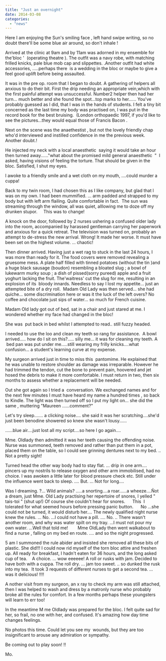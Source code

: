 ```yaml
---
title: "Just an overnight"
date: 2014-03-08
categories: 
  - "news"
---
```


Here I am enjoying the Sun's smiling face , left hand swipe writing, so no doubt there'll be some blue air around, so don't inhale !

Arrived at the clinic at 9am and by 11am was adorned in my ensemble for the'bloc '  (operating theatre ). The outfit was a navy robe, with matching frilled knicks, pale blue mob cap and slippettes. .Another outfit had white accessories, .....perhaps there  is a wedding in the bloc or maybe to give a feel good uplift before being assaulted.

It was in the pre op. room that I began to doubt. A gathering of helpers all anxious to do their bit. First the drip needing an appropriate vein,which with the first painful attempt was unsuccessful. Number2 helper then had her turn... much better and she found the spot...top marks to her...... You've probably guessed as I did, that I was in the hands of students. I felt a tiny bit concerned as the last time my body was practised on, I was put in the record book for the best bruising.  (London orthopaedic 1997, if you'd like to see the pictures...they would equal those of Francis Bacon .

Next on the scene was the anaethestist , but not the lovely friendly chap   who'd interviewed and instilled confidence in me the previous week. Another doubt.!

He injected my neck with a local anaesthetic  saying it would take an hour then turned away......"what about the promised mild general anaesthetic  "  l asked, having visions of feeling the torture. That should be given in the bloc. Satisfied, I shut my eyes.

I awoke to a friendly smile and a wet cloth on my mouth, ....could murder a cuppa!

Back to my twin room, I had chosen this as I like company, but glad that l was on my own. I had been mummified. ... arm padded and strapped to my body but with left arm flailing. Quite comfortable in fact.  The sun was streaming through the window, all was quiet, alllowing me to doze off my drunken stupor.     This was to change!

A knock on the door, followed by 2 nurses ushering a confused older lady into the room, accompanied by harassed gentleman carrying her paperwork and anxious for a quick retreat. The television was turned on, probably an attempt to de-stress the new arrival. Wrong! It made her worse. It must have been set on the highest volume. ... chaotic!

Then dinner arrived. Having just a wet rag to stuck in the last 24 hours, I was more than ready for it. The food covers were removed revealing a gruesome mess. A plate half filled with tinned potatoes (without the tin )and a huge black sausage (boudon) resembling a bloated slug ; a bowl of lukewarm murky soup ; a dish of pissed(sorry pureed) apple and a fruit yoghurt lacking the fruit. The'waitress' cut the slug for me, resulting in an explosion of its  bloody innards. Needless to say I lost my appetite... just an attempted bite of a dry roll.  Madam Old Lady was then served... she had quiche... some discrimination here or was it the luck of the left overs? No coffee and chocolate just sips of water... so much for French cuisine.

Madam Old lady got out of bed, sat in a chair and just stared at me. I wondered whether my face had changed in the bloc!

She was  put back in bed whilst I attempted to read.. still fuzzy headed.

I needed to use the loo and clean my teeth so rang for assistance.  A bowl arrived..... how do I sit on this?..... silly me... it was for cleaning my teeth. A  bed pan was put under me.....still wearing my frilly knicks....what confusion... a student's learning curve at my expense.

My surgeon arrived just in time to miss this  pantomime. He explained that he was unable to restore shoulder as damage was irreparable. However he had trimmed the tendon, cut the bone to prevent pain, hoovered and jet hosed the debris to make it more comfortable. I must return in two, then six months to assess whether a replacement will be needed.

Out she got again so I tried a  conversation. We exchanged names and for the next few minutes I must have heard my name a hundred times , so back to Kindle. The light was then turned off so I put my light on... she did the same , muttering "Maureen ......comment?"

Let's try sleep....... a clicking noise.... she said it was her scratching....she'd just been benodine showered so knew she wasn't lousy......

......blue air....just lost all my script....so here I go again....

Mme. Oldlady then admitted it was her teeth causing the offending noise. Nurse was summoned, teeth removed and rather than put them in a pot, placed them on the table, so I could see grinning dentures next to my bed. .. Not a pretty sight!

Turned head the other way body had to stay flat. ... drip in one arm.... pincers up my nostrils to release oxygen and other arm immobilised, had no choice. I was awoken a little later for blood pressure check etc. Still under the influence went back to sleep. .... But. ... Not for long....

Was I dreaming. ?... Wild animals? .....a snorting....a roar......a wheeze....Ñot a dream, just Mme. Old Lady practising her repertoire of snores, I yelled " tais-toi " (shut up!) Of course she couldn't hear for snores.      This  I tolerated for what seemed hours before pressing panic button.      No ...she could not be turned, it would disturb her.... The newly qualified night nurse knew the rules. ... No. ...I could not have a pill. .... No. .. There wasn't another room, and why was water spilt on my tray. ...I must not pour my own water. ...Well that told me!        Mme OldLady then went walkabout to find a nurse , falling on my bed en route. .... and so the night progressed.

5 am I summoned the rule abider and insisted she removed all these bits of plastic. She did!!! I could now rid myself of the torn bloc attire and freshen up. All ready for breakfast, I hadn't eaten for 36 hours, and the long asked cup of tea.    A choice. ... wow eeeeee! A roll or rusks with jam. Decided to have both with a cuppa. The roll dry. ... jam too sweet. .. so dunked the rusk into my tea.  It took 3 requests of different nurses to get a second tea. ... was it delicious! !!!!

A nother visit from my surgeon, an x ray to check my arm was still attached, then I was helped to wash and dress by a matronly nurse who probably broke all the rules for comfort. In a few months perhaps these youngsters will learn to err too!

In the meantime M me Oldlady was prepared for the bloc. I felt quite sad for her, so frail, no one with her, and confused. It's amazing how day time changes feelings.

No photos this time. Could let you see my  wounds, but they are too insignificant to arouse any admiration or sympathy.

Be coming out to play soon! !!

Mo.
